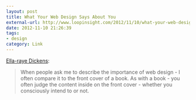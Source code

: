 ```yaml
---
layout: post
title: What Your Web Design Says About You
external-url: http://www.loopinsight.com/2012/11/10/what-your-web-design-says-about-you/
date: 2012-11-10 21:26:39
tags:
- design
category: Link
---
```

[Ella-raye Dickens](http://www.loopinsight.com/2012/11/10/what-your-web-design-says-about-you/):

> When people ask me to describe the importance of web design - I often compare it to the front cover of a book. As with a book - you often judge the content inside on the front cover - whether you consciously intend to or not.
